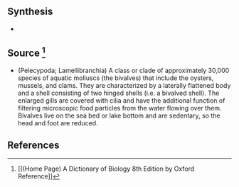 ## Synthesis
- 
## Source [^1]
- (Pelecypoda; Lamellibranchia) A class or clade of approximately 30,000 species of aquatic molluscs (the bivalves) that include the oysters, mussels, and clams. They are characterized by a laterally flattened body and a shell consisting of two hinged shells (i.e. a bivalved shell). The enlarged gills are covered with cilia and have the additional function of filtering microscopic food particles from the water flowing over them. Bivalves live on the sea bed or lake bottom and are sedentary, so the head and foot are reduced.
## References

[^1]: [[(Home Page) A Dictionary of Biology 8th Edition by Oxford Reference]]